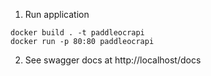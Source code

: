 1. Run application
```
docker build . -t paddleocrapi
docker run -p 80:80 paddleocrapi
```
2. See swagger docs at http://localhost/docs
